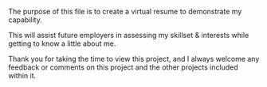 The purpose of this file is to create a virtual resume to demonstrate my capability.

This will assist future employers in assessing my skillset & interests while getting to know a little about me.

Thank you for taking the time to view this project, and I always welcome any feedback or comments on this project and the other projects included within it.
